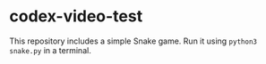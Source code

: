 # codex-video-test

This repository includes a simple Snake game. Run it using `python3 snake.py` in a terminal.

